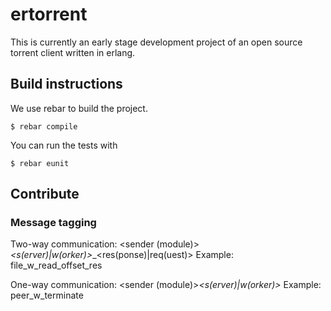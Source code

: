 # ertorrent

This is currently an early stage development project of an open
source torrent client written in erlang.

## Build instructions

We use rebar to build the project.

    $ rebar compile

You can run the tests with

    $ rebar eunit

## Contribute

### Message tagging

Two-way communication:
<sender (module)>_<s(erver)|w(orker)>_<message name>_<res(ponse)|req(uest)>
Example: file_w_read_offset_res

One-way communication:
<sender (module)>_<s(erver)|w(orker)>_<message name>
Example: peer_w_terminate
